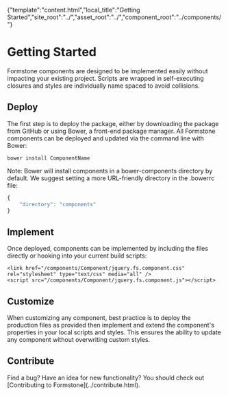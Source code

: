 {"template":"content.html","local_title":"Getting Started","site_root":"../","asset_root":"../","component_root":"../components/"}

# Getting Started

Formstone components are designed to be implemented easily without impacting your existing project. Scripts are wrapped in self-executing closures and styles are individually name spaced to avoid collisions.

## Deploy

The first step is to deploy the package, either by downloading the package from GitHub or using Bower, a front-end package manager. All Formstone components can be deployed and updated via the command line with Bower:

```
bower install ComponentName
```

Note: Bower will install components in a bower-components directory by default. We suggest setting a more URL-friendly directory in the .bowerrc file:

```javascript
{
    "directory": "components"
}
```

## Implement

Once deployed, components can be implemented by including the files directly or hooking into your current build scripts:

```markup
<link href="/components/Component/jquery.fs.component.css" rel="stylesheet" type="text/css" media="all" />
<script src="/components/Component/jquery.fs.component.js"></script>
```

## Customize

When customizing any component, best practice is to deploy the production files as provided then implement and extend the component's properties in your local scripts and styles. This ensures the ability to update any component without overwriting custom styles.

## Contribute

<p>Find a bug? Have an idea for new functionality? You should check out [Contributing to Formstone](../contribute.html).</p>